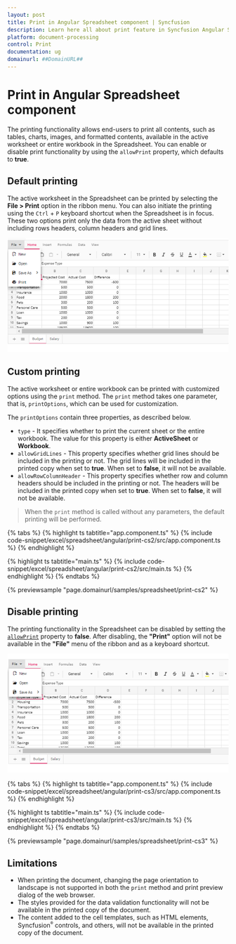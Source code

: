 ```yaml
---
layout: post
title: Print in Angular Spreadsheet component | Syncfusion
description: Learn here all about print feature in Syncfusion Angular Spreadsheet component of Syncfusion Essential JS 2 and more.
platform: document-processing
control: Print 
documentation: ug
domainurl: ##DomainURL##
---
```


# Print in Angular Spreadsheet component

The printing functionality allows end-users to print all contents, such as tables, charts, images, and formatted contents, available in the active worksheet or entire workbook in the Spreadsheet. You can enable or disable print functionality by using the `allowPrint` property, which defaults to **true**.

## Default printing

The active worksheet in the Spreadsheet can be printed by selecting the **File > Print** option in the ribbon menu. You can also initiate the printing using the `Ctrl` + `P` keyboard shortcut when the Spreadsheet is in focus. These two options print only the data from the active sheet without including rows headers, column headers and grid lines.

![Spreadsheet with print option](./images/spreadsheet_print_in_ribbon_menu.png)

## Custom printing

The active worksheet or entire workbook can be printed with customized options using the `print` method. The `print` method takes one parameter, that is, `printOptions`, which can be used for customization.

The `printOptions` contain three properties, as described below.

* `type` - It specifies whether to print the current sheet or the entire workbook. The value for this property is either **ActiveSheet** or **Workbook**.
* `allowGridLines` - This property specifies whether grid lines should be included in the printing or not. The grid lines will be included in the printed copy when set to **true**. When set to **false**, it will not be available.
* `allowRowColumnHeader` - This property specifies whether row and column headers should be included in the printing or not. The headers will be included in the printed copy when set to **true**. When set to **false**, it will not be available.

> When the `print` method is called without any parameters, the default printing will be performed.

{% tabs %}
{% highlight ts tabtitle="app.component.ts" %}
{% include code-snippet/excel/spreadsheet/angular/print-cs2/src/app.component.ts %}
{% endhighlight %}

{% highlight ts tabtitle="main.ts" %}
{% include code-snippet/excel/spreadsheet/angular/print-cs2/src/main.ts %}
{% endhighlight %}
{% endtabs %}
  
{% previewsample "page.domainurl/samples/spreadsheet/print-cs2" %}

## Disable printing

The printing functionality in the Spreadsheet can be disabled by setting the [`allowPrint`](https://ej2.syncfusion.com/angular/documentation/api/spreadsheet/#allowprint) property to **false**. After disabling, the **"Print"** option will not be available in the **"File"** menu of the ribbon and as a keyboard shortcut.

![Spreadsheet with print option disabled](./images/spreadsheet_print_disable.png)

{% tabs %}
{% highlight ts tabtitle="app.component.ts" %}
{% include code-snippet/excel/spreadsheet/angular/print-cs3/src/app.component.ts %}
{% endhighlight %}

{% highlight ts tabtitle="main.ts" %}
{% include code-snippet/excel/spreadsheet/angular/print-cs3/src/main.ts %}
{% endhighlight %}
{% endtabs %}
  
{% previewsample "page.domainurl/samples/spreadsheet/print-cs3" %}

## Limitations

* When printing the document, changing the page orientation to landscape is not supported in both the `print` method and print preview dialog of the web browser.
* The styles provided for the data validation functionality will not be available in the printed copy of the document.
* The content added to the cell templates, such as HTML elements, Syncfusion<sup style="font-size:70%">&reg;</sup> controls, and others, will not be available in the printed copy of the document.
